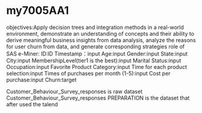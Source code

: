 # my7005AA1
objectives:Apply decision trees and integration methods in a real-world environment, demonstrate an understanding of concepts and their ability to derive meaningful business insights from data analysis, analyze the reasons for user churn from data, and generate corresponding strategies
role of SAS e-Miner:
ID:ID
Timestamp：input
Age:input
Gender:input
State:input
City:input
MembershipLevel(tier1 is the best):input
Marital Status:input
Occupation:input
Favorite Product Category:input
Time for each product selection:input
Times of purchases per month (1-5):input
Cost per purchase:input
Churn:target

Customer_Behaviour_Survey_responses    is raw dataset
Customer_Behaviour_Survey_responses PREPARATION    is the dataset that after used the talend
